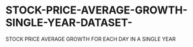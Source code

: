 # STOCK-PRICE-AVERAGE-GROWTH-SINGLE-YEAR-DATASET-
STOCK PRICE AVERAGE GROWTH FOR EACH DAY IN A SINGLE YEAR
